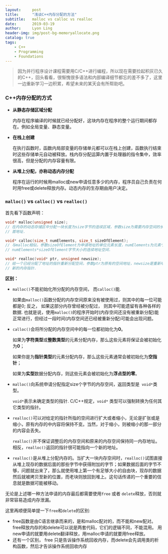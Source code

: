 ```yaml
---
layout:     post
title:      "浅谈C++内存分配的方法"
subtitle:   malloc vs calloc vs realloc
date:       2019-03-19
author:     Lyon Ling
header-img: img/post-bg-memoryallocate.png
catalog: true
tags:
    - C++
    - Programming
    - Foundations
---
```


> 因为并行程序设计课程需要用C/C++进行编程，所以现在需要捡起积灰已久的C++，回头看看，很惭愧很多语法和内部编译细节都忘的差不多了，这里一边重新学习一边积累，希望未来的某天会有所帮助吧。

### C++内存分配的方式

* **从静态存储区域分配**
  
  内存在程序编译的时候就已经分配好，这块内存在程序的整个运行期间都存在。例如全局变量、静态变量。
  
* **在栈上创建**
  
  在执行函数时，函数内局部变量的存储单元都可以在栈上创建，函数执行结束时这些存储单元自动被释放。栈内存分配运算内置于处理器的指令集中，效率很高，但是分配的内存容量有限。
  
* **从堆上分配，亦称动态内存分配**
  
  程序在运行的时候用malloc或new申请任意多少的内存，程序员自己负责在何时用free或delete释放内存。动态内存的生存期由用户决定。

### `malloc()` vs `calloc()` vs  `realloc()`

首先看下函数声明：

```cpp
void* malloc(unsigned size);
// 在内存的动态存储区中分配一块长度为size字节的连续区域，参数size为需要内存空间的长度，返回该区域的
// 首地址.

void* calloc(size_t numElements, size_t sizeOfElement); 
// 与malloc相似，参数sizeOfElement为申请地址的单位元素长度，numElements为元素个数，即在内存中申请
// numElements*sizeOfElement字节大小的连续地址空间.

void* realloc(void* ptr, unsigned newsize);  
// 给一个已经分配了地址的指针重新分配空间，参数ptr为原有的空间地址，newsize是重新申请的地址长度，返回
// 新的内存指针.
```

**区别：**

* `malloc()`不能初始化所分配的内存空间， 而`calloc()`能. 

  如果由`malloc()`函数分配的内存空间原来没有被使用过，则其中的每一位可能都是0; 反之， 如果这部分内存曾经被分配过， 则其中可能遗留有各种各样的数据. 也就是说，使用`malloc()`的程序开始时(内存空间还没有被重新分配)能正常进行，但经过一段时间(内存空间还已经被重新分配)可能会出现问题。

* `calloc()`会将所分配的内存空间中的每一位都初始化为**0**。

  如果为**字符类型**或**整数类型**的元素分配内存，那么这些元素将保证会被初始化为**0**；

  如果你是为**指针类型**的元素分配内存，那么这些元素通常会被初始化为**空指针**；

  如果为**实型**数据分配内存，则这些元素会被初始化为**浮点型的零**。

* `malloc()`向系统申请分配指定size个字节的内存空间，返回类型是` void*`类型。

  `void*`表示未确定类型的指针. C/C++规定，`void*` 类型可以强制转换为任何其它类型的指针。

* `realloc()`可以对给定的指针所指的空间进行扩大或者缩小，无论是扩张或是缩小，原有内存的中内容将保持不变。当然，对于缩小，则被缩小的那一部分的内容会丢失。

  `realloc()`并不保证调整后的内存空间和原来的内存空间保持同一内存地址。相反，`realloc()`返回的指针很可能指向一个新的地址。

* `realloc()`是从堆上分配内存的。当扩大一块内存空间时，`realloc()`试图直接从堆上现存的数据后面的那些字节中获得附加的字节；如果数据后面的字节不够，问题就出来了，那么就使用堆上第一个有足够大小的自由块，现存的数据然后就被拷贝至新的位置，而老块则放回到堆上。这句话传递的一个重要的信息就是数据可能被移动。

无论是上述哪一种方法申请的内存最后都需要使用`free` 或者 `delete`释放，否则就非常容易造成内存泄漏。

这里再顺便简单提一下`free`和`delete`的区别:

* free函数是由C语言继承而来的，是和malloc配对的，而不能和new配对。
  free释放内存的和delete可以说是两套代码，它们的逻辑不同，不能混用。
  用new申请的就要用delete翻译释放，用malloc申请的就要用free释放。 
* 还有一个区别， free 只是告诉操作系统回收内存，而delete会先调用类的析构函数，然后才告诉操作系统回收内存